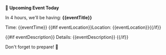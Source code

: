 🎯 **Upcoming Event Today**

In 4 hours, we'll be having: **{{eventTitle}}**

Time: {{eventTime}}
{{#if eventLocation}}Location: {{eventLocation}}{{/if}}

{{#if eventDescription}}
Details:
{{eventDescription}}
{{/if}}

Don't forget to prepare! 💪 